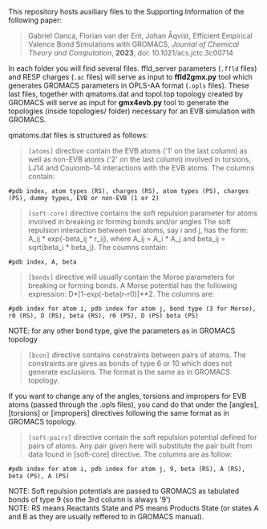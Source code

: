 This repository hosts auxiliary files to the Supporting Information of the following paper:  
>Gabriel Oanca, Florian van der Ent, Johan Åqvist, Efficient Empirical Valence Bond Simulations with GROMACS, *Journal of Chemical Theory and Computation*, **2023**, doi: 10.1021/acs.jctc.3c00714  


In each folder you will find several files. ffld_server parameters (`.ffld` files) and RESP
charges (`.ac` files) will serve as input to **ffld2gmx.py** tool which generates GROMACS parameters
in OPLS-AA format (`.opls` files). These last files, together with qmatoms.dat and topol.top
topology created by GROMACS will serve as input for **gmx4evb.py** tool to generate the topologies
(inside topologies/ folder) necessary for an EVB simulation with GROMACS.  

qmatoms.dat files is structured as follows:  

>`[atoms]` directive contain the EVB atoms ('1' on the last column) as well as non-EVB atoms ('2'
on the last column) involved in torsions, LJ14 and Coulomb-14 interactions with the EVB atoms.
The columns contain:  

`#pdb index, atom types (RS), charges (RS), atom types (PS), charges (PS), dummy types, EVB or non-EVB (1 or 2)`  

>`[soft-core]` directive contains the soft repulsion parameter for atoms involved in breaking or forming bonds and/or angles
The soft repulsion interaction between two atoms, say i and j, has the form: A_ij * exp(-beta_ij * r_ij), 
where A_ij = A_i * A_j and beta_ij = sqrt(beta_i * beta_j). The coumns contain:  

`#pdb index, A, beta`  

>`[bonds]` directive will usually contain the Morse parameters for breaking or forming bonds.
A Morse potential has the following expression: D*[1-exp(-beta(r-r0)]**2.
The columns are:  

`#pdb index for atom i, pdb index for atom j, bond type (3 for Morse), r0 (RS), D (RS), beta (RS), r0 (PS), D (PS) beta (PS)`  

NOTE: for any other bond type, give the parameters as in GROMACS topology  

>`[bcon]` directive contains constraints between pairs of atoms. The constraints are gives as bonds of type 6 or 10
which does not generate exclusions. The format is the same as in GROMACS topology.  

If you want to change any of the angles, torsions and impropers for EVB atoms (passed through the .opls files), you
cand do that under the [angles], [torsions] or [impropers] directives following the same format as in GROMACS topology.  

>`[soft-pairs]` directive contain the soft repulsion potential defined for pairs of atoms. Any pair given here will substitute
the pair built from data found in [soft-core] directive. The columns are as follow:  

`#pdb index for atom i, pdb index for atom j, 9, beta (RS), A (RS), beta (PS), A (PS)`  

NOTE: Soft repulsion potentials are passed to GROMACS as tabulated bonds of type 9 (so the 3rd column is always '9')  
NOTE: RS means Reactants State and PS means Products State (or states A and B as they are usually reffered to in GROMACS manual).  




